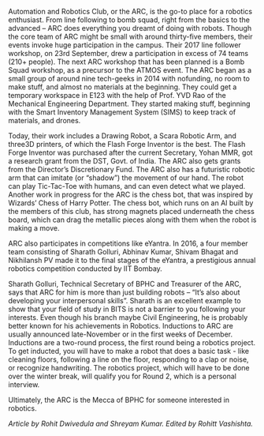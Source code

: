 <!-- TITLE: The Automation and Robotics Club -->

Automation and Robotics Club, or the ARC, is the go-to place for a robotics enthusiast. From line following to bomb squad, right from the basics to the advanced – ARC does everything you dreamt of doing with robots. Though the core team of ARC might be small with around thirty-five members, their events invoke huge participation in the campus. Their 2017 line follower workshop, on 23rd September, drew a participation in excess of 74 teams (210+ people). The next ARC workshop that has been planned is a Bomb Squad workshop, as a precursor to the ATMOS event. The ARC began as a small group of around nine tech-geeks in 2014 with nofunding, no room to make stuff, and almost no materials at the beginning. They could get a temporary workspace in E123 with the help of Prof. YVD Rao of the Mechanical Engineering Department. They started making stuff, beginning with the Smart Inventory Management System (SIMS) to keep track of materials, and drones.

Today, their work includes a Drawing Robot, a Scara Robotic Arm, and three3D printers, of which the Flash Forge Inventor is the best. The Flash Forge Inventor was purchased after the current Secretary, Yohan MMR, got a research grant from the DST, Govt. of India. The ARC also gets grants from the Director’s Discretionary Fund. The ARC also has a futuristic robotic arm that can imitate (or “shadow”) the movement of our hand. The robot can play Tic-Tac-Toe with humans, and can even detect what we played. Another work in progress for the ARC is the chess bot, that was inspired by Wizards’ Chess of Harry Potter. The chess bot, which runs on an AI built by the members of this club, has strong magnets placed underneath the chess board, which can drag the metallic pieces along with them when the robot is making a move.

ARC also participates in competitions like eYantra. In 2016, a four member team consisting of Sharath Golluri, Abhinav Kumar, Shivam Bhagat and Nikhilansh PV made it to the final stages of the eYantra, a prestigious annual robotics competition conducted by IIT Bombay.

Sharath Golluri, Technical Secretary of BPHC and Treasurer of the ARC, says that ARC for him is more than just building robots – “It’s also about developing your interpersonal skills”. Sharath is an excellent example to show that your field of study in BITS is not a barrier to you following your interests. Even though his branch maybe Civil Engineering, he is probably better known for his achievements in Robotics. Inductions to ARC are usually announced late-November or in the first weeks of December. Inductions are a two-round process, the first round being a robotics project. To get inducted, you will have to make a robot that does a basic task - like cleaning floors, following a line on the floor, responding to a clap or noise, or recognize handwriting. The robotics project, which will have to be done over the winter break, will qualify you for Round 2, which is a personal interview.

Ultimately, the ARC is the Mecca of BPHC for someone interested in robotics.

*Article by Rohit Dwivedula and Shreyam Kumar. Edited by Rohitt Vashishta.*